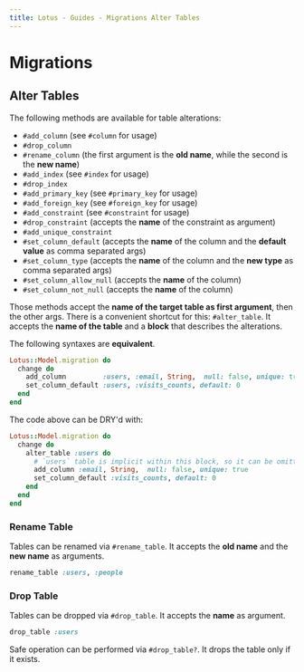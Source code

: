 ```yaml
---
title: Lotus - Guides - Migrations Alter Tables
---
```


# Migrations

## Alter Tables

The following methods are available for table alterations:

  * `#add_column` (see `#column` for usage)
  * `#drop_column`
  * `#rename_column` (the first argument is the **old name**, while the second is the **new name**)
  * `#add_index` (see `#index` for usage)
  * `#drop_index`
  * `#add_primary_key` (see `#primary_key` for usage)
  * `#add_foreign_key` (see `#foreign_key` for usage)
  * `#add_constraint` (see `#constraint` for usage)
  * `#drop_constraint` (accepts the **name** of the constraint as argument)
  * `#add_unique_constraint`
  * `#set_column_default` (accepts the **name** of the column and the **default value** as comma separated args)
  * `#set_column_type` (accepts the **name** of the column and the **new type** as comma separated args)
  * `#set_column_allow_null` (accepts the **name** of the column)
  * `#set_column_not_null` (accepts the **name** of the column)

Those methods accept the **name of the target table as first argument**, then the other args.
There is a convenient shortcut for this: `#alter_table`. It accepts the **name of the table** and a **block** that describes the alterations.

The following syntaxes are **equivalent**.

```ruby
Lotus::Model.migration do
  change do
    add_column         :users, :email, String,  null: false, unique: true
    set_column_default :users, :visits_counts, default: 0
  end
end
```

The code above can be DRY'd with:

```ruby
Lotus::Model.migration do
  change do
    alter_table :users do
      # `users` table is implicit within this block, so it can be omitted.
      add_column :email, String,  null: false, unique: true    
      set_column_default :visits_counts, default: 0
    end
  end
end
```

### Rename Table

Tables can be renamed via `#rename_table`. It accepts the **old name** and the **new name** as arguments.

```ruby
rename_table :users, :people
```

### Drop Table

Tables can be dropped via `#drop_table`. It accepts the **name** as argument.

```ruby
drop_table :users
```

Safe operation can be performed via `#drop_table?`. It drops the table only if it exists.
